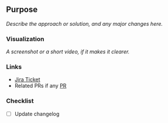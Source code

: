 ## Purpose
_Describe the approach or solution, and any major changes here._

### Visualization
_A screenshot or a short video, if it makes it clearer._

### Links
- [Jira Ticket](insert_link_here)
- Related PRs if any [PR](insert_link_here)

### Checklist
- [ ] Update changelog
